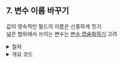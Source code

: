 ## 7. 변수 이름 바꾸기

값이 영속적인 필드의 이름은 신중하게 짓기<br />
넓은 범위에서 쓰이는 변수는 [변수 캡슐화하기](./6-6.md) 고려

<details>
<summary>절차</summary>

1. 이름 바꿀 변수를 참조하는 곳을 찾아서 하나씩 변경

</details>

<details>
<summary>개요 코드</summary>

```javascript
// :(
const a = width * height;

// :)
const area = width * height;
```

</details>